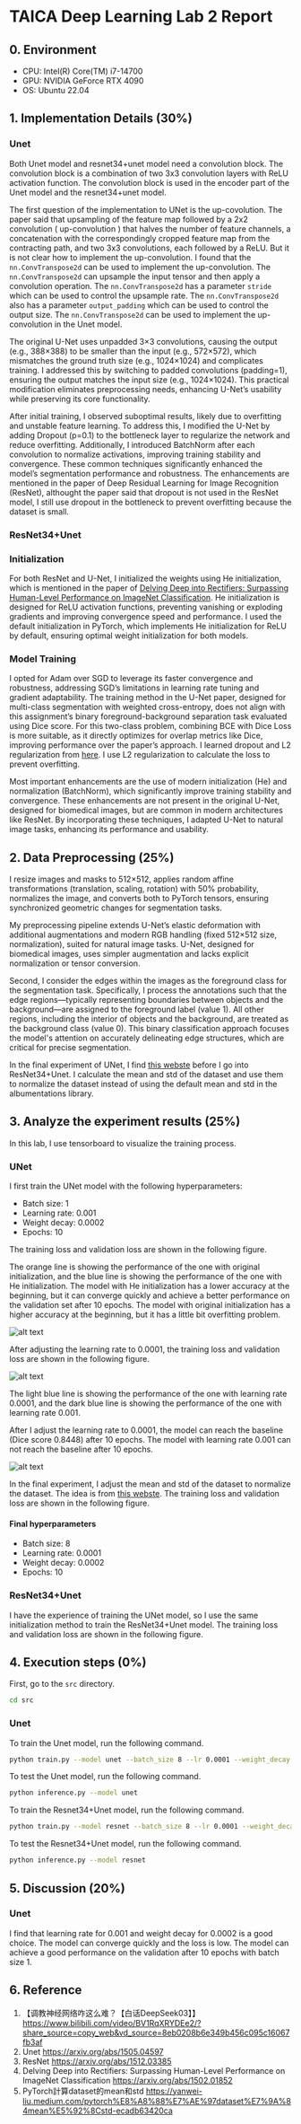 # TAICA Deep Learning Lab 2 Report

## 0. Environment

- CPU: Intel(R) Core(TM) i7-14700
- GPU: NVIDIA GeForce RTX 4090
- OS: Ubuntu 22.04

## 1. Implementation Details (30%)

### Unet
Both Unet model and resnet34+unet model need a convolution block. The convolution block is a combination of two 3x3 convolution layers with ReLU activation function. The convolution block is used in the encoder part of the Unet model and the resnet34+unet model.

The first question of the implementation to UNet is the up-covolution. The paper said that upsampling of the feature map followed by a 2x2 convolution ( up-convolution ) that halves the number of feature channels, a concatenation with the correspondingly cropped feature map from the contracting path, and two 3x3 convolutions, each followed by a ReLU. But it is not clear how to implement the up-convolution. I found that the `nn.ConvTranspose2d` can be used to implement the up-convolution. The `nn.ConvTranspose2d` can upsample the input tensor and then apply a convolution operation. The `nn.ConvTranspose2d` has a parameter `stride` which can be used to control the upsample rate. The `nn.ConvTranspose2d` also has a parameter `output_padding` which can be used to control the output size. The `nn.ConvTranspose2d` can be used to implement the up-convolution in the Unet model.

The original U-Net uses unpadded 3×3 convolutions, causing the output (e.g., 388×388) to be smaller than the input (e.g., 572×572), which mismatches the ground truth size (e.g., 1024×1024) and complicates training. I addressed this by switching to padded convolutions (padding=1), ensuring the output matches the input size (e.g., 1024×1024). This practical modification eliminates preprocessing needs, enhancing U-Net’s usability while preserving its core functionality.

After initial training, I observed suboptimal results, likely due to overfitting and unstable feature learning. To address this, I modified the U-Net by adding Dropout (p=0.1) to the bottleneck layer to regularize the network and reduce overfitting. Additionally, I introduced BatchNorm after each convolution to normalize activations, improving training stability and convergence. These common techniques significantly enhanced the model’s segmentation performance and robustness. The enhancements are mentioned in the paper of Deep Residual Learning for Image Recognition (ResNet), althought the paper said that dropout is not used in the ResNet model, I still use dropout in the bottleneck to prevent overfitting because the dataset is small.

### ResNet34+Unet

### Initialization

For both ResNet and U-Net, I initialized the weights using He initialization, which is mentioned in the paper of [Delving Deep into Rectifiers: Surpassing Human-Level Performance on ImageNet Classification](https://arxiv.org/abs/1502.01852). He initialization is designed for ReLU activation functions, preventing vanishing or exploding gradients and improving convergence speed and performance. I used the default initialization in PyTorch, which implements He initialization for ReLU by default, ensuring optimal weight initialization for both models.

### Model Training

I opted for Adam over SGD to leverage its faster convergence and robustness, addressing SGD’s limitations in learning rate tuning and gradient adaptability. The training method in the U-Net paper, designed for multi-class segmentation with weighted cross-entropy, does not align with this assignment’s binary foreground-background separation task evaluated using Dice score. For this two-class problem, combining BCE with Dice Loss is more suitable, as it directly optimizes for overlap metrics like Dice, improving performance over the paper’s approach.
I learned dropout and L2 regularization from [here](https://www.bilibili.com/video/BV1RqXRYDEe2/?share_source=copy_web&vd_source=8eb0208b6e349b456c095c16067fb3af). I use L2 regularization to calculate the loss to prevent overfitting.

Most important enhancements are the use of modern initialization (He) and normalization (BatchNorm), which significantly improve training stability and convergence. These enhancements are not present in the original U-Net, designed for biomedical images, but are common in modern architectures like ResNet. By incorporating these techniques, I adapted U-Net to natural image tasks, enhancing its performance and usability.

## 2. Data Preprocessing (25%)

I resize images and masks to 512×512, applies random affine transformations (translation, scaling, rotation) with 50% probability, normalizes the image, and converts both to PyTorch tensors, ensuring synchronized geometric changes for segmentation tasks.

My preprocessing pipeline extends U-Net’s elastic deformation with additional augmentations and modern RGB handling (fixed 512×512 size, normalization), suited for natural image tasks. U-Net, designed for biomedical images, uses simpler augmentation and lacks explicit normalization or tensor conversion.

Second, I consider the edges within the images as the foreground class for the segmentation task. Specifically, I process the annotations such that the edge regions—typically representing boundaries between objects and the background—are assigned to the foreground label (value 1). All other regions, including the interior of objects and the background, are treated as the background class (value 0). This binary classification approach focuses the model's attention on accurately delineating edge structures, which are critical for precise segmentation.

In the final experiment of UNet, I find [this webste](https://yanwei-liu.medium.com/pytorch%E8%A8%88%E7%AE%97dataset%E7%9A%84mean%E5%92%8Cstd-ecadb63420ca) before I go into ResNet34+Unet. I calculate the mean and std of the dataset and use them to normalize the dataset instead of using the default mean and std in the albumentations library.


## 3. Analyze the experiment results (25%)

In this lab, I use tensorboard to visualize the training process.

### UNet

I first train the UNet model with the following hyperparameters:

- Batch size: 1
- Learning rate: 0.001
- Weight decay: 0.0002
- Epochs: 10

The training loss and validation loss are shown in the following figure.

The orange line is showing the performance of the one with original initialization, and the blue line is showing the performance of the one with He initialization. The model with He initialization has a lower accuracy at the beginning, but it can converge quickly and achieve a better performance on the validation set after 10 epochs. The model with original initialization has a higher accuracy at the beginning, but it has a little bit overfitting problem.

![alt text](image.png)

After adjusting the learning rate to 0.0001, the training loss and validation loss are shown in the following figure.

![alt text](image-1.png)

The light blue line is showing the performance of the one with learning rate 0.0001, and the dark blue line is showing the performance of the one with learning rate 0.001.

After I adjust the learning rate to 0.0001, the model can reach the baseline (Dice score 0.8448) after 10 epochs. The model with learning rate 0.001 can not reach the baseline after 10 epochs.

![alt text](image-2.png)

In the final experiment, I adjust the mean and std of the dataset to normalize the dataset. The idea is from [this webste](https://yanwei-liu.medium.com/pytorch%E8%A8%88%E7%AE%97dataset%E7%9A%84mean%E5%92%8Cstd-ecadb63420ca). The training loss and validation loss are shown in the following figure.

#### Final hyperparameters

- Batch size: 8
- Learning rate: 0.0001
- Weight decay: 0.0002
- Epochs: 10

### ResNet34+Unet

I have the experience of training the UNet model, so I use the same initialization method to train the ResNet34+Unet model. The training loss and validation loss are shown in the following figure.


## 4. Execution steps (0%)

First, go to the `src` directory.

```bash
cd src
```

### Unet

To train the Unet model, run the following command.

```bash
python train.py --model unet --batch_size 8 --lr 0.0001 --weight_decay 0.0002 --epochs 10
```

To test the Unet model, run the following command.

```bash
python inference.py --model unet
```

To train the Resnet34+Unet model, run the following command.

```bash
python train.py --model resnet --batch_size 8 --lr 0.0001 --weight_decay 0.0002 --epochs 10
```

To test the Resnet34+Unet model, run the following command.

```bash
python inference.py --model resnet
```


## 5. Discussion (20%)

### Unet
I find that learning rate for 0.001 and weight decay for 0.0002 is a good choice. The model can converge quickly and the loss is low. The model can achieve a good performance on the validation after 10 epochs with batch size 1.

## 6. Reference

1. 【调教神经网络咋这么难？【白话DeepSeek03】】 https://www.bilibili.com/video/BV1RqXRYDEe2/?share_source=copy_web&vd_source=8eb0208b6e349b456c095c16067fb3af
2. Unet https://arxiv.org/abs/1505.04597
3. ResNet https://arxiv.org/abs/1512.03385
4. Delving Deep into Rectifiers: Surpassing Human-Level Performance on ImageNet Classification https://arxiv.org/abs/1502.01852
5. PyTorch計算dataset的mean和std https://yanwei-liu.medium.com/pytorch%E8%A8%88%E7%AE%97dataset%E7%9A%84mean%E5%92%8Cstd-ecadb63420ca
